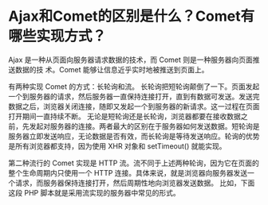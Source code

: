 # Ajax和Comet的区别是什么？Comet有哪些实现方式？

Ajax 是一种从页面向服务器请求数据的技术，而 Comet 则是一种服务器向页面推送数据的技
术。Comet 能够让信息近乎实时地被推送到页面上。

有两种实现 Comet 的方式：长轮询和流。
长轮询把短轮询颠倒了一下。页面发起一个到服务器的请求，然后服务器一直保持连接打开，直到有数据可发送。发送完数据之后，浏览器关闭连接，随即又发起一个到服务器的新请求。这一过程在页面打开期间一直持续不断。
无论是短轮询还是长轮询，浏览器都要在接收数据之前，先发起对服务器的连接。两者最大的区别在于服务器如何发送数据。短轮询是服务器立即发送响应，无论数据是否有效，而长轮询是等待发送响应。轮询的优势是所有浏览器都支持，因为使用 XHR 对象和 setTimeout() 就能实现。

第二种流行的 Comet 实现是 HTTP 流。流不同于上述两种轮询，因为它在页面的整个生命周期内只使用一个 HTTP 连接。具体来说，就是浏览器向服务器发送一个请求，而服务器保持连接打开，然后周期性地向浏览器发送数据。
比如，下面这段 PHP 脚本就是采用流实现的服务器中常见的形式。
<?php
$i = 0;
while(true){
//输出一些数据，然后立即刷新输出缓存
echo "Number is $i";
flush();
//等几秒钟
sleep(10);
$i++;
}
所有服务器端语言都支持打印到输出缓存然后刷新（将输出缓存中的内容一次性全部发送到客户端）的功能。而这正是实现HTTP流的关键所在。
在 Firefox、Safari、Opera 和 Chrome 中，通过侦听 readystatechange 事件及检测 readyState的值是否为 3，就可以利用 XHR 对象实现 HTTP 流。在上述这些浏览器中，随着不断从服务器接收数据， readyState 的值会周期性地变为 3。当 readyState 值变为 3 时， responseText 属性中就会保存接收到的所有数据。此时，就需要比较此前接收到的数据，决定从什么位置开始取得最新的数据。